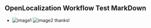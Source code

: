 ## OpenLocalization Workflow Test MarkDown
* ![image1](.\f61c47f7-c76f-4066-80ec-b10462b4883d.PNG)   ![image2](.\8c5e1d66-a068-45fb-9266-260535bc7a24.png) 
thanks!